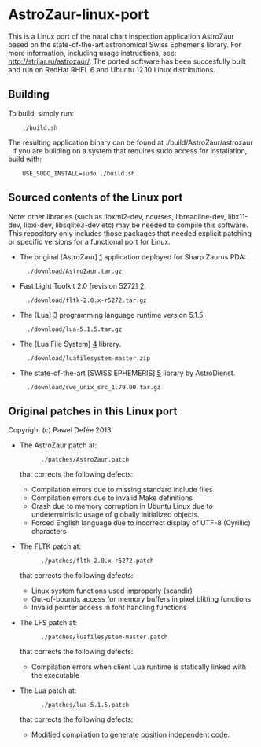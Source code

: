 AstroZaur-linux-port
====================

This is a Linux port of the natal chart inspection application AstroZaur based on the state-of-the-art astronomical Swiss Ephemeris library. For more information, including usage instructions, see: http://strijar.ru/astrozaur/. The ported software has been succesfully built and run on RedHat RHEL 6 and Ubuntu 12.10 Linux distributions.


Building
--------

To build, simply run:
		
		./build.sh 

The resulting application binary can be found at ./build/AstroZaur/astrozaur . If you are building on a system that requires sudo access for installation, build with:

		USE_SUDO_INSTALL=sudo ./build.sh
		
Sourced contents of the Linux port
----------------------------------

Note: other libraries (such as libxml2-dev, ncurses, libreadline-dev, libx11-dev, libxi-dev, libsqlite3-dev etc) may be needed to compile this software. This repository only includes those packages that needed explicit patching or specific versions for a functional port for Linux.

* The original [AstroZaur] [1] application deployed for Sharp Zaurus PDA:
	
		./download/AstroZaur.tar.gz

* Fast Light Toolkit 2.0 [revision 5272] [2].

		./download/fltk-2.0.x-r5272.tar.gz

* The [Lua] [3] programming language runtime version 5.1.5.

		./download/lua-5.1.5.tar.gz

* The [Lua File System] [4] library.

		./download/luafilesystem-master.zip

* The state-of-the-art [SWISS EPHEMERIS] [5] library by AstroDienst.

		./download/swe_unix_src_1.79.00.tar.gz


  [1]: http://strijar.ru/astrozaur/        "AstroZaur"
  [2]: http://strijar.ru/astrozaur/compile/  "FLTK patched"
  [3]: http://www.lua.org    "LUA 5.1.5"
  [4]: http://keplerproject.github.io/luafilesystem/    "LFS"
  [5]: http://www.astro.com/ftp/swisseph/    "SwissEph"

Original patches in this Linux port
----------------------------------

Copyright (c) Pawel Defée 2013

* The AstroZaur patch at:

			./patches/AstroZaur.patch

	that corrects the following defects:
	* Compilation errors due to missing standard include files
	* Compilation errors due to invalid Make definitions
	* Crash due to memory corruption in Ubuntu Linux due to undeterministic usage of globally initialized objects.
	* Forced English language due to incorrect display of UTF-8 (Cyrillic) characters

* The FLTK patch at:

			./patches/fltk-2.0.x-r5272.patch

	that corrects the following defects:
	* Linux system functions used improperly (scandir)
	* Out-of-bounds access for memory buffers in pixel blitting functions
	* Invalid pointer access in font handling functions

* The LFS patch at:

			./patches/luafilesystem-master.patch

	that corrects the following defects:
	* Compilation errors when client Lua runtime is statically linked with the executable

* The Lua patch at:

			./patches/lua-5.1.5.patch

	that corrects the following defects:
	* Modified compilation to generate position independent code.
